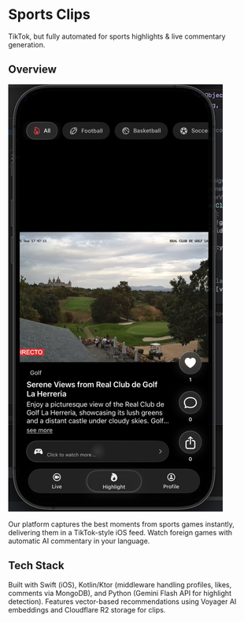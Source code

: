 # Sports Clips
TikTok, but fully automated for sports highlights & live commentary generation.

## Overview
![img.png](img.png)

Our platform captures the best moments from sports games instantly, delivering them in a TikTok-style iOS feed. Watch foreign games with automatic AI commentary in your language. 

## Tech Stack
Built with Swift (iOS), Kotlin/Ktor (middleware handling profiles, likes, comments via MongoDB), and Python (Gemini Flash API for highlight detection). Features vector-based recommendations using Voyager AI embeddings and Cloudflare R2 storage for clips.
